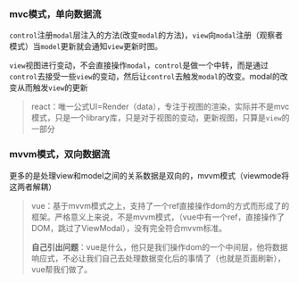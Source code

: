 ### mvc模式，单向数据流

`control`注册`modal`层注入的方法(改变`modal`的方法)，`view`向`modal`注册（观察者模式）当`model`更新就会通知`view`更新时图。

`view`视图进行变动，不会直接操作`modal`，`control`是做一个中转，而是通过`control`去接受一些`view`的变动，然后让`control`去触发`modal`的改变。modal的改变从而触发`view`的更新

> react：唯一公式UI=Render（data），专注于视图的渲染，实际并不是mvc模式，只是一个library库，只是对于视图的变动，更新视图，只算是`view`的一部分

### mvvm模式，双向数据流

更多的是处理view和model之间的关系数据是双向的，mvvm模式（viewmode将这两者解耦）

>  vue：基于mvvm模式之上，支持了一个ref直接操作dom的方式而形成了的框架。严格意义上来说，不是mvvm模式，（vue中有一个ref，直接操作了DOM，跳过了ViewModal），没有完全符合mvvm标准。
>
> **自己引出问题**：vue是什么，他只是我们操作dom的一个中间层，他将数据响应式，不必让我们自己去处理数据变化后的事情了（也就是页面刷新），vue帮我们做了。

